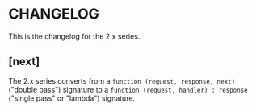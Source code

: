 # CHANGELOG

This is the changelog for the 2.x series.

## [next]

The 2.x series converts from a `function (request, response, next)` ("double pass") signature to a `function (request, handler) : response` ("single pass" or "lambda") signature.
